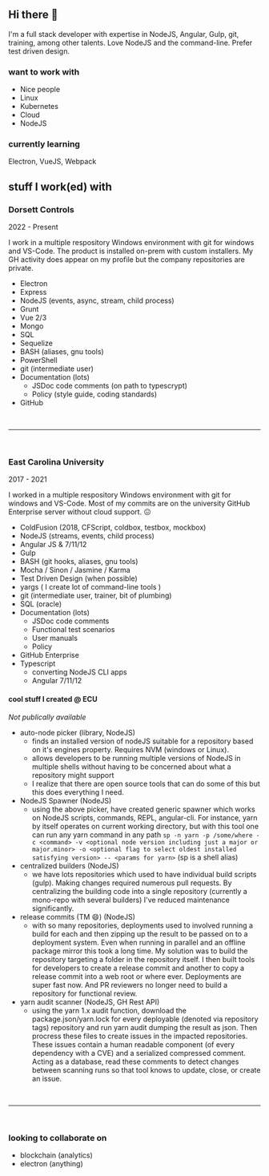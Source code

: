 ## Hi there 👋

I'm a full stack developer with expertise in NodeJS, Angular, Gulp, git, training, among other talents. Love NodeJS and the command-line. Prefer test driven design.

### want to work with

- Nice people
- Linux
- Kubernetes
- Cloud
- NodeJS


### currently learning

Electron, VueJS, Webpack


## stuff I work(ed) with

### Dorsett Controls

2022 - Present

I work in a multiple respository Windows environment with git for windows and VS-Code. The product is installed on-prem with custom installers. My GH activity does appear on my profile but the company repositories are private.

- Electron
- Express
- NodeJS (events, async, stream, child process)
- Grunt
- Vue 2/3
- Mongo
- SQL
- Sequelize
- BASH (aliases, gnu tools)
- PowerShell
- git (intermediate user)
-  Documentation (lots)
   - JSDoc code comments (on path to typescrypt)
   - Policy (style guide, coding standards)
-  GitHub 

<br><hr><br>

### East Carolina University

2017 - 2021

I worked in a multiple respository Windows environment with git for windows and VS-Code. Most of my commits are on the university GitHub Enterprise server without cloud support. :confounded:
  
-  ColdFusion (2018, CFScript, coldbox, testbox, mockbox)
-  NodeJS (streams, events, child process)
-  Angular JS & 7/11/12
-  Gulp
-  BASH (git hooks, aliases, gnu tools)
-  Mocha / Sinon / Jasmine / Karma
-  Test Driven Design (when possible)  
-  yargs ( I create lot of command-line tools )
-  git (intermediate user, trainer, bit of plumbing)
-  SQL (oracle)
-  Documentation (lots)
   - JSDoc code comments
   - Functional test scenarios
   - User manuals
   - Policy
-  GitHub Enterprise
-  Typescript
   -  converting NodeJS CLI apps
   -  Angular 7/11/12


#### cool stuff I created @ ECU

_Not publically available_

- auto-node picker (library, NodeJS)
  - finds an installed version of nodeJS suitable for a repository based on it's engines property. Requires NVM (windows or Linux).
  - allows developers to be running multiple versions of NodeJS in multiple shells without having to be concerned about what a repository might support
  - I realize that there are open source tools that can do some of this but this does everything I need.
- NodeJS Spawner (NodeJS)
  - using the above picker, have created generic spawner which works on NodeJS scripts, commands, REPL, angular-cli. For instance, yarn by itself operates on current working directory, but with this tool one can run any yarn command in any path `sp -n yarn -p /some/where -c <command> -v <optional node version including just a major or major.minor> -o <optional flag to select oldest installed satisfying version> -- <params for yarn>` (sp is a shell alias)
- centralized builders (NodeJS)
  - we have lots repositories which used to have individual build scripts (gulp). Making changes required numerous pull requests. By centralizing the building code into a single repository (currently a mono-repo with several builders) I've reduced maintenance significantly.
- release commits (TM 😄) (NodeJS)
  - with so many repositories, deployments used to involved running a build for each and then zipping up the result to be passed on to a deployment system. Even when running in parallel and an offline package mirror this took a long time. My solution was to build the repository targeting a folder in the repository itself. I then built tools for developers to create a release commit and another to copy a release commit into a web root or where ever. Deployments are super fast now. And PR reviewers no longer need to build a repository for functional review.
- yarn audit scanner (NodeJS, GH Rest API)
  - using the yarn 1.x audit function, download the package.json/yarn.lock for every deployable (denoted via repository tags) repository and run yarn audit dumping the result as json. Then procress these files to create issues in the impacted repositories. These issues contain a human readable component (of every dependency with a CVE) and a serialized compressed comment. Acting as a database, read these comments to detect changes between scanning runs so that tool knows to update, close, or create an issue.


<br><hr><br>

### looking to collaborate on

- blockchain (analytics) 
- electron (anything)


